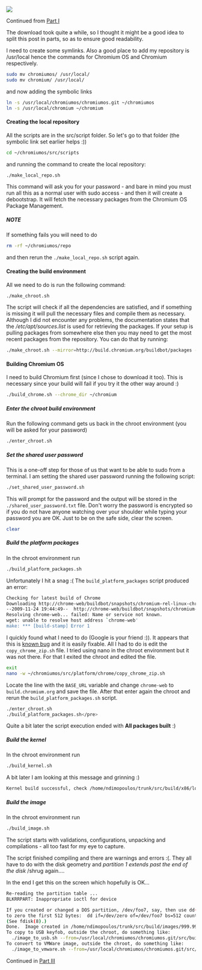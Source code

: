 <img class="post-image" src="{{ cdnUrl }}/files/2009-11-24-chromium-os.png" />

Continued from [Part I](/post/chromium-os-part-i)

The download took quite a while, so I thought it might be a good idea to split this post in parts, so as to ensure good readability.

I need to create some symlinks. Also a good place to add my repository is /usr/local hence the commands for Chromium OS and Chromium respectively.

```sh
sudo mv chromiumos/ /usr/local/
sudo mv chromium/ /usr/local/
```

and now adding the symbolic links

```sh
ln -s /usr/local/chromiumos/chromiumos.git ~/chromiumos
ln -s /usr/local/chromium ~/chromium
```

#### Creating the local repository

All the scripts are in the src/script folder. So let's go to that folder (the symbolic link set earlier helps :))

```sh
cd ~/chromiumos/src/scripts
```

and running the command to create the local repository:

```sh
./make_local_repo.sh
```

This command will ask you for your password - and bare in mind you must run all this as a normal user with sudo access - and then it will create a debootstrap. It will fetch the necessary packages from the Chromium OS Package Management.

##### NOTE

If something fails you will need to do

```sh
rm -rf ~/chromiumos/repo
```

and then rerun the `./make_local_repo.sh` script again.

#### Creating the build environment

All we need to do is run the following command:

```sh
./make_chroot.sh
```

The script will check if all the dependencies are satisfied, and if something is missing it will pull the necessary files and compile them as necessary. Although I did not encounter any problems, the documentation states that the <em>/etc/apt/sources.list</em> is used for retrieving the packages. If your setup is pulling packages from somewhere else then you may need to get the most recent packages from the repository. You can do that by running:


```sh
./make_chroot.sh --mirror=http://build.chromium.org/buildbot/packages --suite=chromeos_dev
```

#### Building Chromium OS

I need to build Chromium first (since I chose to download it too). This is necessary since your build will fail if you try it the other way around :)

```sh
./build_chrome.sh --chrome_dir ~/chromium
```

##### Enter the chroot build environment

Run the following command gets us back in the chroot environment (you will be asked for your password)

```sh
./enter_chroot.sh
```

##### Set the shared user password

This is a one-off step for those of us that want to be able to sudo from a terminal. I am setting the shared user password running the following script:

```sh
./set_shared_user_password.sh
```

This will prompt for the password and the output will be stored in the `./shared_user_password.txt` file. Don't worry the password is encrypted so if you do not have anyone watching over your shoulder while typing your password you are OK. Just to be on the safe side, clear the screen.

```sh
clear
```

##### Build the platform packages

In the chroot environment run

```sh
./build_platform_packages.sh
```

Unfortunately I hit a snag :( The `build_platform_packages` script produced an error:

```sh
Checking for latest build of Chrome
Downloading http://chrome-web/buildbot/snapshots/chromium-rel-linux-chromiumos/LATEST
--2009-11-24 19:44:49--  http://chrome-web/buildbot/snapshots/chromium-rel-linux-chromiumos/LATEST
Resolving chrome-web... failed: Name or service not known.
wget: unable to resolve host address `chrome-web'
make: *** [build-stamp] Error 1
```

I quickly found what I need to do (Google is your friend :)). It appears that this is [known bug](http://codereview.chromium.org/414029/show) and it is easily fixable. All I had to do is edit the `copy_chrome_zip.sh` file. I tried using nano in the chroot environment but it was not there. For that I exited the chroot and edited the file.

```sh
exit
nano -w ~/chromiumos/src/platform/chrome/copy_chrome_zip.sh
```

Locate the line with the `BASE_URL` variable and change `chrome-web` to `build.chromium.org` and save the file. After that enter again the chroot and rerun the `build_platform_packages.sh` script.

```sh
./enter_chroot.sh
./build_platform_packages.sh</pre>
```

Quite a bit later the script execution ended with **All packages built** :)

##### Build the kernel

In the chroot environment run

```sh
./build_kernel.sh
```

A bit later I am looking at this message and grinning :)

```sh
Kernel build successful, check /home/ndimopoulos/trunk/src/build/x86/local_packages/linux-image-2.6.30-chromeos-intel-menlow_002_i386.deb
```

##### Build the image

In the chroot environment run

```sh
./build_image.sh
```

The script starts with validations, configurations, unpacking and compilations - all too fast for my eye to capture.

The script finished compiling and there are warnings and errors :(. They all have to do with the disk geometry and *partition 1 extends past the end of the disk* /shrug again....

In the end I get this on the screen which hopefully is OK...

```sh
Re-reading the partition table ...
BLKRRPART: Inappropriate ioctl for device

If you created or changed a DOS partition, /dev/foo7, say, then use dd(1)
to zero the first 512 bytes:  dd if=/dev/zero of=/dev/foo7 bs=512 count=1
(See fdisk(8).)
Done.  Image created in /home/ndimopoulos/trunk/src/build/images/999.999.32809.203441-a1
To copy to USB keyfob, outside the chroot, do something like:
  ./image_to_usb.sh --from=/usr/local/chromiumos/chromiumos.git/src/build/images/999.999.32809.203441-a1 --to=/dev/sdb
To convert to VMWare image, outside the chroot, do something like:
  ./image_to_vmware.sh --from=/usr/local/chromiumos/chromiumos.git/src/build/images/999.999.32809.203441-a1
```

Continued in [Part III](/post/chromium-os-part-iii)

